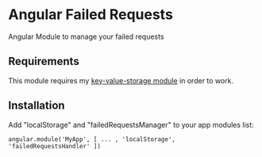 Angular Failed Requests
=======================

Angular Module to manage your failed requests

Requirements
------------
This module requires my [key-value-storage module](https://github.com/alejandrocarrasco/angular-key-value-storage) in order to work.

Installation
------------
Add "localStorage" and "failedRequestsManager" to your app modules list:
```
angular.module('MyApp', [ ... , 'localStorage', 'failedRequestsHandler' ])
```
